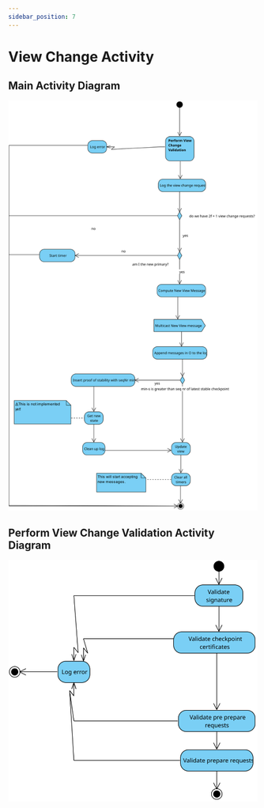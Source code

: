 ```yaml
---
sidebar_position: 7
---
```


# View Change Activity

## Main Activity Diagram

![Activity Diagram](./assets/mainViewChange.svg) 

## Perform View Change Validation Activity Diagram

![Activity Diagram](./assets/validationViewChange.svg) 
